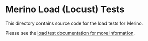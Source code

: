 # Merino Load (Locust) Tests

This directory contains source code for the load tests for Merino.

Please see the [load test documentation for more information][1].

[1]: /docs/testing/load-tests.md